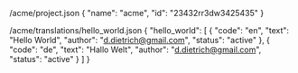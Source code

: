 
/acme/project.json
{
  "name": "acme",
  "id": "23432rr3dw3425435"
}

/acme/translations/hello_world.json
{
  "hello_world": [
    {
      "code": "en",
      "text": "Hello World",
      "author": "d.dietrich@gmail.com",
      "status": "active"
    },
    {
      "code": "de",
      "text": "Hallo Welt",
      "author": "d.dietrich@gmail.com",
      "status": "active"
    }
  ]
}
